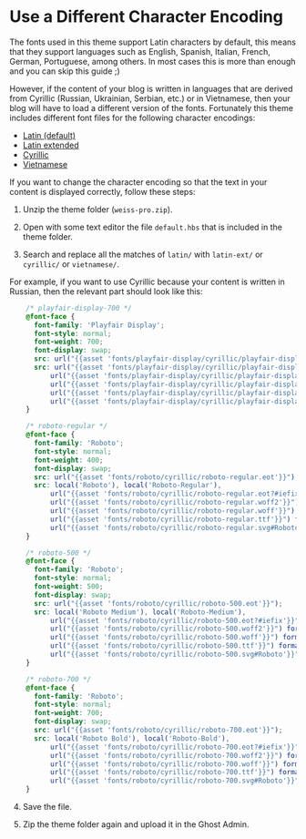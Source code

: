 # Use a Different Character Encoding

The fonts used in this theme support Latin characters by default, this means that they support languages such as English, Spanish, Italian, French, German, Portuguese, among others. In most cases this is more than enough and you can skip this guide ;)

However, if the content of your blog is written in languages that are derived from Cyrillic (Russian, Ukrainian, Serbian, etc.) or in Vietnamese, then your blog will have to load a different version of the fonts. Fortunately this theme includes different font files for the following character encodings:

* [Latin (default)](https://en.wikipedia.org/wiki/ISO/IEC_8859-1)
* [Latin extended](https://en.wikipedia.org/wiki/Latin_Extended-A)
* [Cyrillic](https://en.wikipedia.org/wiki/Cyrillic_script)
* [Vietnamese](https://en.wikipedia.org/wiki/VSCII)

If you want to change the character encoding so that the text in your content is displayed correctly, follow these steps:

1) Unzip the theme folder (`weiss-pro.zip`).

2) Open with some text editor the file `default.hbs` that is included in the theme folder.

3) Search and replace all the matches of `latin/` with `latin-ext/` or `cyrillic/` or `vietnamese/`.

For example, if you want to use Cyrillic because your content is written in Russian, then the relevant part should look like this:

```css
    /* playfair-display-700 */
    @font-face {
      font-family: 'Playfair Display';
      font-style: normal;
      font-weight: 700;
      font-display: swap;
      src: url("{{asset 'fonts/playfair-display/cyrillic/playfair-display-700.eot'}}");
      src: url("{{asset 'fonts/playfair-display/cyrillic/playfair-display-700.eot?#iefix'}}") format('embedded-opentype'),
          url("{{asset 'fonts/playfair-display/cyrillic/playfair-display-700.woff2'}}") format('woff2'),
          url("{{asset 'fonts/playfair-display/cyrillic/playfair-display-700.woff'}}") format('woff'),
          url("{{asset 'fonts/playfair-display/cyrillic/playfair-display-700.ttf'}}") format('truetype'),
          url("{{asset 'fonts/playfair-display/cyrillic/playfair-display-700.svg#PlayfairDisplay'}}") format('svg');
    }

    /* roboto-regular */
    @font-face {
      font-family: 'Roboto';
      font-style: normal;
      font-weight: 400;
      font-display: swap;
      src: url("{{asset 'fonts/roboto/cyrillic/roboto-regular.eot'}}");
      src: local('Roboto'), local('Roboto-Regular'),
          url("{{asset 'fonts/roboto/cyrillic/roboto-regular.eot?#iefix'}}") format('embedded-opentype'),
          url("{{asset 'fonts/roboto/cyrillic/roboto-regular.woff2'}}") format('woff2'),
          url("{{asset 'fonts/roboto/cyrillic/roboto-regular.woff'}}") format('woff'),
          url("{{asset 'fonts/roboto/cyrillic/roboto-regular.ttf'}}") format('truetype'),
          url("{{asset 'fonts/roboto/cyrillic/roboto-regular.svg#Roboto'}}") format('svg');
    }

    /* roboto-500 */
    @font-face {
      font-family: 'Roboto';
      font-style: normal;
      font-weight: 500;
      font-display: swap;
      src: url("{{asset 'fonts/roboto/cyrillic/roboto-500.eot'}}");
      src: local('Roboto Medium'), local('Roboto-Medium'),
          url("{{asset 'fonts/roboto/cyrillic/roboto-500.eot?#iefix'}}") format('embedded-opentype'),
          url("{{asset 'fonts/roboto/cyrillic/roboto-500.woff2'}}") format('woff2'),
          url("{{asset 'fonts/roboto/cyrillic/roboto-500.woff'}}") format('woff'),
          url("{{asset 'fonts/roboto/cyrillic/roboto-500.ttf'}}") format('truetype'),
          url("{{asset 'fonts/roboto/cyrillic/roboto-500.svg#Roboto'}}") format('svg');
    }

    /* roboto-700 */
    @font-face {
      font-family: 'Roboto';
      font-style: normal;
      font-weight: 700;
      font-display: swap;
      src: url("{{asset 'fonts/roboto/cyrillic/roboto-700.eot'}}");
      src: local('Roboto Bold'), local('Roboto-Bold'),
          url("{{asset 'fonts/roboto/cyrillic/roboto-700.eot?#iefix'}}") format('embedded-opentype'),
          url("{{asset 'fonts/roboto/cyrillic/roboto-700.woff2'}}") format('woff2'),
          url("{{asset 'fonts/roboto/cyrillic/roboto-700.woff'}}") format('woff'),
          url("{{asset 'fonts/roboto/cyrillic/roboto-700.ttf'}}") format('truetype'),
          url("{{asset 'fonts/roboto/cyrillic/roboto-700.svg#Roboto'}}") format('svg');
    }
```

4) Save the file.

5) Zip the theme folder again and upload it in the Ghost Admin.
